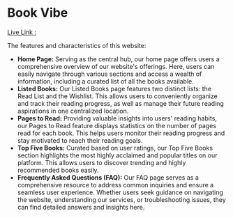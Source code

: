 # Book Vibe
[Live Link : ](https://booksvibe.netlify.app/)

The features and characteristics of this website:

* **Home Page:** Serving as the central hub, our home page offers users a comprehensive overview of our website's offerings. Here, users can easily navigate through various sections and access a wealth of information, including a curated list of all the books available.</li>
* **Listed Books:** Our Listed Books page features two distinct lists: the Read List and the Wishlist. This allows users to conveniently organize and track their reading progress, as well as manage their future reading aspirations in one centralized location.</li>
* **Pages to Read:** Providing valuable insights into users' reading habits, our Pages to Read feature displays statistics on the number of pages read for each book. This helps users monitor their reading progress and stay motivated to reach their reading goals.</li>
* **Top Five Books:** Curated based on user ratings, our Top Five Books section highlights the most highly acclaimed and popular titles on our platform. This allows users to discover trending and highly recommended books easily.</li>
* **Frequently Asked Questions (FAQ):** Our FAQ page serves as a comprehensive resource to address common inquiries and ensure a seamless user experience. Whether users seek guidance on navigating the website, understanding our services, or troubleshooting issues, they can find detailed answers and insights here.</li>

